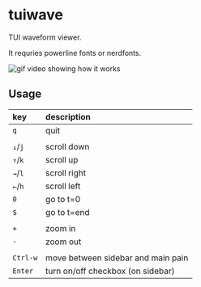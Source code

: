 # tuiwave

TUI waveform viewer.

It requries powerline fonts or nerdfonts.

![gif video showing how it works](https://github.com/ToruNiina/tuiwave/blob/images/tuiwave.gif?raw=true)

## Usage

|   key    | description     |
|:---------|:----------------|
| `q`      | quit            |
|          |                 |
| `↓`/`j`  | scroll down     |
| `↑`/`k`  | scroll up       |
| `→`/`l`  | scroll right    |
| `←`/`h`  | scroll left     |
| `0`      | go to t=0       |
| `$`      | go to t=end     |
|          |                 |
| `+`      | zoom in         |
| `-`      | zoom out        |
|          |                 |
| `Ctrl-w` | move between sidebar and main pain |
| `Enter`  | turn on/off checkbox (on sidebar)  |


